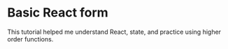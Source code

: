 # Basic React form

This tutorial helped me understand React, state, and practice using higher order functions.